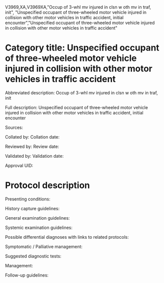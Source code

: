 V3969,XA,V3969XA,"Occup of 3-whl mv injured in clsn w oth mv in traf, init", "Unspecified occupant of three-wheeled motor vehicle injured in collision with other motor vehicles in traffic accident, initial encounter","Unspecified occupant of three-wheeled motor vehicle injured in collision with other motor vehicles in traffic accident"
# Category title: Unspecified occupant of three-wheeled motor vehicle injured in collision with other motor vehicles in traffic accident

Abbreviated description: Occup of 3-whl mv injured in clsn w oth mv in traf, init

Full description: Unspecified occupant of three-wheeled motor vehicle injured in collision with other motor vehicles in traffic accident, initial encounter

Sources:

Collated by:
Collation date:

Reviewed by:
Review date:

Validated by:
Validation date:

Approval UID:

# Protocol description

Presenting conditions:

History capture guidelines:

General examination guidelines:

Systemic examination guidelines:

Possible differential diagnoses with links to related protocols:

Symptomatic / Palliative management:

Suggested diagnostic tests:

Management:

Follow-up guidelines:

